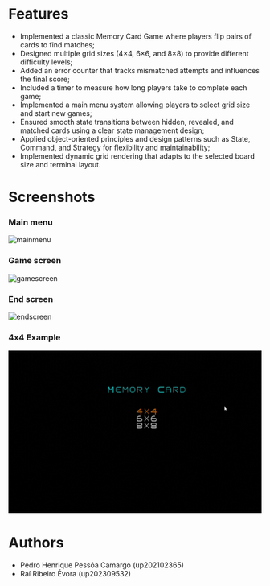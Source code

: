 # Features

- Implemented a classic Memory Card Game where players flip pairs of cards to find matches;
- Designed multiple grid sizes (4×4, 6×6, and 8×8) to provide different difficulty levels;
- Added an error counter that tracks mismatched attempts and influences the final score;
- Included a timer to measure how long players take to complete each game;
- Implemented a main menu system allowing players to select grid size and start new games;
- Ensured smooth state transitions between hidden, revealed, and matched cards using a clear state management design;
- Applied object-oriented principles and design patterns such as State, Command, and Strategy for flexibility and maintainability;
- Implemented dynamic grid rendering that adapts to the selected board size and terminal layout.

# Screenshots

### Main menu
![mainmenu](https://github.com/user-attachments/assets/4459517f-e542-45c1-87b2-e6ab04ac2ee6)

### Game screen
![gamescreen](https://github.com/user-attachments/assets/98118f67-37bd-434f-97c0-64c1e1171cc9)

### End screen
![endscreen](https://github.com/user-attachments/assets/42fb1bf4-be68-47df-b67d-a44611a89f50)

### 4x4 Example
<p align="center" justify="center">
  <img src="docs/4x4.gif"/>
</p>

# Authors

- Pedro Henrique Pessôa Camargo (up202102365)
- Raí Ribeiro Évora (up202309532)
